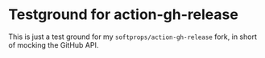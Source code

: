 # Testground for action-gh-release

This is just a test ground for my `softprops/action-gh-release` fork, in
short of mocking the GitHub API.
